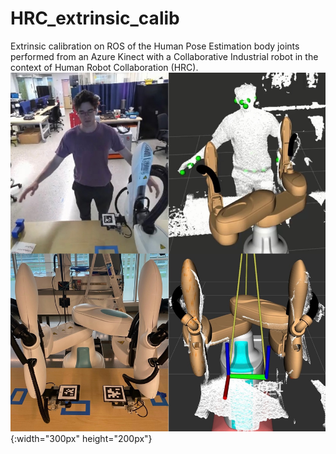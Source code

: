 # HRC_extrinsic_calib
Extrinsic calibration on ROS of the Human Pose Estimation body joints performed from an Azure Kinect with a Collaborative Industrial robot in the context of Human Robot Collaboration (HRC).
![viz extrinsic calib](viz.jpeg){:width="300px" height="200px"}

